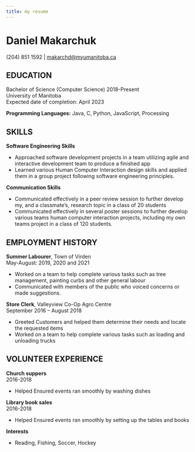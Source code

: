 ```yaml
---
title: my resume
---
```


# Daniel Makarchuk  
(204) 851 1592 | makarchd@myumanitoba.ca
  
## EDUCATION

Bachelor of Science (Computer Science)
2018-Present  
University of Manitoba  
Expected date of completion: April 2023

**Programming Languages:** Java, C, Python, JavaScript, Processing  

## SKILLS

**Software Engineering Skills**
- Approached software development projects in a team utilizing agile and interactive development team to produce a finished app  
- Learned various Human Computer Interaction design skills and applied them in a group project following software engineering principles.

**Communication Skills**

- Communicated effectively in a peer review session to further develop my, and a classmate’s, research topic in a class of 20 students
- Communicated effectively in several poster sessions to further develop various teams human computer interaction projects, including my own teams project in a class of 120 students.

## EMPLOYMENT HISTORY
**Summer Labourer**, Town of Virden  
May-August: 2019, 2020 and 2021

- Worked on a team to help complete various tasks such as tree management, painting curbs and other general labour
- Communicated with members of the public who voiced concerns or made suggestions.

**Store Clerk**, Valleyview Co-Op Agro Centre  
September 2016 – August 2018 

- Greeted Customers and helped them determine their needs and locate the requested items
- Worked on a team to help complete various tasks such as loading and unloading trucks

## VOLUNTEER EXPERIENCE

**Church suppers**  
2016-2018

- Helped Ensured events ran smoothly by washing dishes

**Library book sales**  
2016-2018
- Helped Ensured events ran smoothly by setting up the tables and books

**Interests**
- Reading, Fishing, Soccer, Hockey
